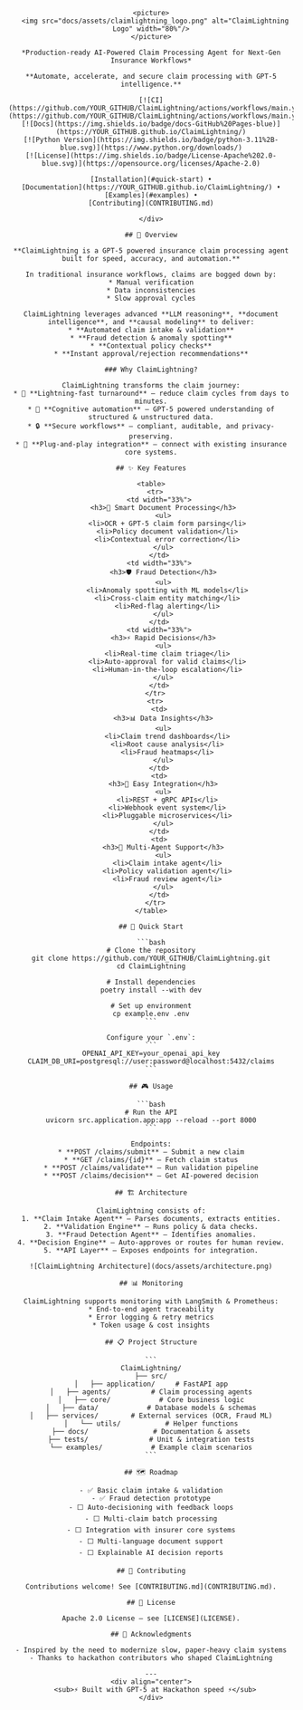 <div align="center">

    <picture>
      <img src="docs/assets/claimlightning_logo.png" alt="ClaimLightning Logo" width="80%"/>
    </picture>

    *Production-ready AI-Powered Claim Processing Agent for Next-Gen Insurance Workflows*

    **Automate, accelerate, and secure claim processing with GPT-5 intelligence.**

    [![CI](https://github.com/YOUR_GITHUB/ClaimLightning/actions/workflows/main.yml/badge.svg)](https://github.com/YOUR_GITHUB/ClaimLightning/actions/workflows/main.yml)
    [![Docs](https://img.shields.io/badge/docs-GitHub%20Pages-blue)](https://YOUR_GITHUB.github.io/ClaimLightning/)
    [![Python Version](https://img.shields.io/badge/python-3.11%2B-blue.svg)](https://www.python.org/downloads/)
    [![License](https://img.shields.io/badge/License-Apache%202.0-blue.svg)](https://opensource.org/licenses/Apache-2.0)

    [Installation](#quick-start) •
    [Documentation](https://YOUR_GITHUB.github.io/ClaimLightning/) •
    [Examples](#examples) •
    [Contributing](CONTRIBUTING.md)

    </div>

    ## 📖 Overview

    **ClaimLightning is a GPT-5 powered insurance claim processing agent built for speed, accuracy, and automation.**

    In traditional insurance workflows, claims are bogged down by:
    * Manual verification
    * Data inconsistencies
    * Slow approval cycles

    ClaimLightning leverages advanced **LLM reasoning**, **document intelligence**, and **causal modeling** to deliver:
    * **Automated claim intake & validation**
    * **Fraud detection & anomaly spotting**
    * **Contextual policy checks**
    * **Instant approval/rejection recommendations**

    ### Why ClaimLightning?

    ClaimLightning transforms the claim journey:
    * 🚀 **Lightning-fast turnaround** – reduce claim cycles from days to minutes.
    * 🧠 **Cognitive automation** – GPT-5 powered understanding of structured & unstructured data.
    * 🔒 **Secure workflows** – compliant, auditable, and privacy-preserving.
    * 🤝 **Plug-and-play integration** – connect with existing insurance core systems.

    ## ✨ Key Features

    <table>
      <tr>
        <td width="33%">
          <h3>📑 Smart Document Processing</h3>
          <ul>
            <li>OCR + GPT-5 claim form parsing</li>
            <li>Policy document validation</li>
            <li>Contextual error correction</li>
          </ul>
        </td>
        <td width="33%">
          <h3>🛡️ Fraud Detection</h3>
          <ul>
            <li>Anomaly spotting with ML models</li>
            <li>Cross-claim entity matching</li>
            <li>Red-flag alerting</li>
          </ul>
        </td>
        <td width="33%">
          <h3>⚡ Rapid Decisions</h3>
          <ul>
            <li>Real-time claim triage</li>
            <li>Auto-approval for valid claims</li>
            <li>Human-in-the-loop escalation</li>
          </ul>
        </td>
      </tr>
      <tr>
        <td>
          <h3>📊 Data Insights</h3>
          <ul>
            <li>Claim trend dashboards</li>
            <li>Root cause analysis</li>
            <li>Fraud heatmaps</li>
          </ul>
        </td>
        <td>
          <h3>🔌 Easy Integration</h3>
          <ul>
            <li>REST + gRPC APIs</li>
            <li>Webhook event system</li>
            <li>Pluggable microservices</li>
          </ul>
        </td>
        <td>
          <h3>🤖 Multi-Agent Support</h3>
          <ul>
            <li>Claim intake agent</li>
            <li>Policy validation agent</li>
            <li>Fraud review agent</li>
          </ul>
        </td>
      </tr>
    </table>

    ## 🚀 Quick Start

    ```bash
    # Clone the repository
    git clone https://github.com/YOUR_GITHUB/ClaimLightning.git
    cd ClaimLightning

    # Install dependencies
    poetry install --with dev

    # Set up environment
    cp example.env .env
    ```

    Configure your `.env`:
    ```
    OPENAI_API_KEY=your_openai_api_key
    CLAIM_DB_URI=postgresql://user:password@localhost:5432/claims
    ```

    ## 🎮 Usage

    ```bash
    # Run the API
    uvicorn src.application.app:app --reload --port 8000
    ```

    Endpoints:
    * **POST /claims/submit** – Submit a new claim
    * **GET /claims/{id}** – Fetch claim status
    * **POST /claims/validate** – Run validation pipeline
    * **POST /claims/decision** – Get AI-powered decision

    ## 🏗️ Architecture

    ClaimLightning consists of:
    1. **Claim Intake Agent** – Parses documents, extracts entities.
    2. **Validation Engine** – Runs policy & data checks.
    3. **Fraud Detection Agent** – Identifies anomalies.
    4. **Decision Engine** – Auto-approves or routes for human review.
    5. **API Layer** – Exposes endpoints for integration.

    ![ClaimLightning Architecture](docs/assets/architecture.png)

    ## 📊 Monitoring

    ClaimLightning supports monitoring with LangSmith & Prometheus:
    * End-to-end agent traceability
    * Error logging & retry metrics
    * Token usage & cost insights

    ## 📋 Project Structure

    ```
    ClaimLightning/
    ├── src/
    │   ├── application/     # FastAPI app
    │   ├── agents/          # Claim processing agents
    │   ├── core/            # Core business logic
    │   ├── data/            # Database models & schemas
    │   ├── services/        # External services (OCR, Fraud ML)
    │   └── utils/           # Helper functions
    ├── docs/                # Documentation & assets
    ├── tests/               # Unit & integration tests
    └── examples/            # Example claim scenarios
    ```

    ## 🗺️ Roadmap

    - ✅ Basic claim intake & validation
    - ✅ Fraud detection prototype
    - ⬜ Auto-decisioning with feedback loops
    - ⬜ Multi-claim batch processing
    - ⬜ Integration with insurer core systems
    - ⬜ Multi-language document support
    - ⬜ Explainable AI decision reports

    ## 🤝 Contributing

    Contributions welcome! See [CONTRIBUTING.md](CONTRIBUTING.md).

    ## 📄 License

    Apache 2.0 License – see [LICENSE](LICENSE).

    ## 🙏 Acknowledgments

    - Inspired by the need to modernize slow, paper-heavy claim systems
    - Thanks to hackathon contributors who shaped ClaimLightning

    ---
    <div align="center">
      <sub>⚡ Built with GPT-5 at Hackathon speed ⚡</sub>
    </div>